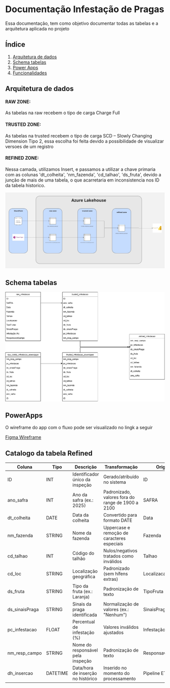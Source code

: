 # Documentação Infestação de Pragas 

Essa documentação, tem como objetivo documentar todas as tabelas e a arquitetura aplicada no projeto

## Índice

1. [Arquitetura de dados](#Arquitetura-de-dados)
2. [Schema tabelas](#Schema-tabelas)
3. [Power Apps](#PowerApps)
4. [Funcionalidades](#funcionalidades)



## Arquitetura de dados

#### RAW ZONE:
As tabelas na raw recebem o tipo de carga Charge Full

#### TRUSTED ZONE:
As tabelas na trusted recebem o tipo de carga SCD – Slowly Changing Dimension Tipo 2, essa escolha foi feita devido a possibilidade de visualizar versoes de um registro

#### REFINED ZONE:
Nessa camada, utilizamos Insert, e passamos a utilizar a chave primaria com as colunas 'dt_colheita', 'nm_fazenda', 'cd_talhao', 'ds_fruta', devido a junção de mais de uma tabela,
o que acarretaria em inconsistencia nos ID da tabela historico.

![Design](design.jpg)

## Schema tabelas

![schema](tables.png)

## PowerApps

O wireframe do app com o fluxo pode ser visualizado no lingk a seguir

[Figma Wireframe](https://www.figma.com/design/vLTmkGjIb4xna94cbMrHwI/Power-apps?node-id=0-1&t=ZeRoiulVDvvW5Rho-1)

## Catalogo da tabela Refined

| Coluna           | Tipo       | Descrição                               | Transformação                                    | Origem          |
|------------------|-----------|-----------------------------------------|-------------------------------------------------|-------------------|
| ID               | INT       | Identificador único da inspeção         | Gerado/atribuído no sistema                      | ID               |
| ano_safra        | INT       | Ano da safra (ex.: 2025)                | Padronizado, valores fora do range de 1900 a 2100| SAFRA            |
| dt_colheita      | DATE      | Data da colheita                        | Convertido para formato DATE                     | Data             |
| nm_fazenda       | STRING    | Nome da fazenda                         | Uppercase e remoção de caracteres especiais      | Fazenda          |
| cd_talhao        | INT       | Código do talhão                        | Nulos/negativos tratados como inválidos          | Talhao           |
| cd_loc           | STRING    | Localização geográfica                  | Padronizado (sem hífens extras)                  | Localizacao      |
| ds_fruta         | STRING    | Tipo da fruta (ex.: Laranja)            | Padronização de texto                            | TipoFruta        |
| ds_sinaisPraga   | STRING    | Sinais da praga identificada            | Normalização de valores (ex.: "Nenhum")          | SinaisPragas     |
| pc_infestacao    | FLOAT     | Percentual de infestação (%)            | Valores inválidos ajustados                      | Infestação (%)   |
| nm_resp_campo    | STRING    | Nome do responsável pela inspeção       | Padronização de texto                            | ResponsavelCampo |
| dh_insercao      | DATETIME  | Data/hora de inserção no histórico      | Inserido no momento do processamento             | Pipeline ETL     |






